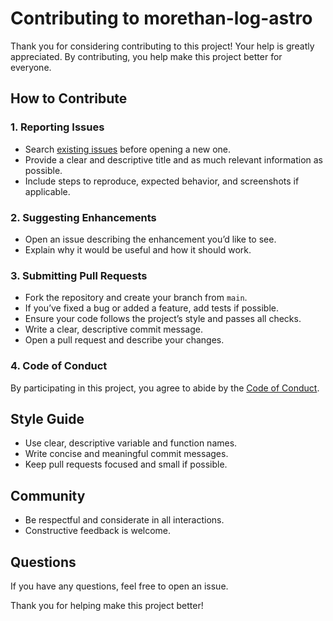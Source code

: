 # Contributing to morethan-log-astro

Thank you for considering contributing to this project! Your help is greatly appreciated. By contributing, you help make this project better for everyone.

## How to Contribute

### 1. Reporting Issues
- Search [existing issues](https://github.com/your-repo/issues) before opening a new one.
- Provide a clear and descriptive title and as much relevant information as possible.
- Include steps to reproduce, expected behavior, and screenshots if applicable.

### 2. Suggesting Enhancements
- Open an issue describing the enhancement you’d like to see.
- Explain why it would be useful and how it should work.

### 3. Submitting Pull Requests
- Fork the repository and create your branch from `main`.
- If you’ve fixed a bug or added a feature, add tests if possible.
- Ensure your code follows the project’s style and passes all checks.
- Write a clear, descriptive commit message.
- Open a pull request and describe your changes.

### 4. Code of Conduct
By participating in this project, you agree to abide by the [Code of Conduct](CODE_OF_CONDUCT.md).

## Style Guide
- Use clear, descriptive variable and function names.
- Write concise and meaningful commit messages.
- Keep pull requests focused and small if possible.

## Community
- Be respectful and considerate in all interactions.
- Constructive feedback is welcome.

## Questions
If you have any questions, feel free to open an issue.

Thank you for helping make this project better!